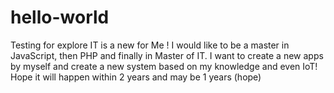 # hello-world
Testing for explore
IT is a new for Me !
I would like to be a master in JavaScript, then PHP and finally in Master of IT.
I want to create a new apps by myself and create a new system based on my knowledge and even IoT!
Hope it will happen within 2 years and may be 1 years (hope)
